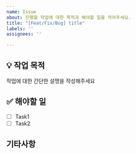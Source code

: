 ```yaml
---
name: Issue
about: 진행할 작업에 대한 목적과 해야할 일을 적어주세요.
title: "[Feat/Fix/Bug] title"
labels: ''
assignees: ''

---
```


## 💡 작업 목적
<!-- 아래에 작업에 대한 설명을 적어주세요 --> 
작업에 대한 간단한 설명을 작성해주세요

##  ✅ 해야할 일

- [ ] Task1
- [ ] Task2

## 기타사항

